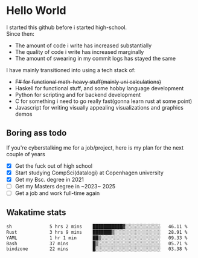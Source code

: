# Hello World

I started this github before i started high-school.  
Since then:
- The amount of code i write has increased substantially
- The quality of code i write has increased marginally
- The amount of swearing in my commit logs has stayed the same

I have mainly transitioned into using a tech stack of:
- ~~F# for functional math-heavy stuff(mainly uni calculations)~~
- Haskell for functional stuff, and some hobby language development
- Python for scripting and for backend development
- C for something i need to go really fast(gonna learn rust at some point)
- Javascript for writing visually appealing visualizations and graphics demos

## Boring ass todo
If you're cyberstalking me for a job/project, here is my plan for the next couple of years
- [x] Get the fuck out of high school
- [x] Start studying CompSci(datalogi) at Copenhagen university
- [x] Get my Bsc. degree in 2021
- [ ] Get my Masters degree in ~2023~ 2025
- [ ] Get a job and work full-time again

## Wakatime stats
<!--START_SECTION:waka-->

```txt
sh              5 hrs 2 mins    ███████████▓░░░░░░░░░░░░░   46.11 %
Rust            3 hrs 9 mins    ███████▒░░░░░░░░░░░░░░░░░   28.91 %
YAML            1 hr 1 min      ██▒░░░░░░░░░░░░░░░░░░░░░░   09.33 %
Bash            37 mins         █▒░░░░░░░░░░░░░░░░░░░░░░░   05.71 %
bindzone        22 mins         █░░░░░░░░░░░░░░░░░░░░░░░░   03.38 %
```

<!--END_SECTION:waka-->
